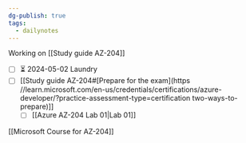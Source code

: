 ```yaml
---
dg-publish: true
tags:
  - dailynotes
---
```

Working on [[Study guide AZ-204]]

- [ ] ⏳ 2024-05-02 Laundry
- [ ] [[Study guide AZ-204#[Prepare for the exam](https //learn.microsoft.com/en-us/credentials/certifications/azure-developer/?practice-assessment-type=certification two-ways-to-prepare)]]
	- [ ] [[Azure AZ-204 Lab 01|Lab 01]]

[[Microsoft Course for AZ-204]]
